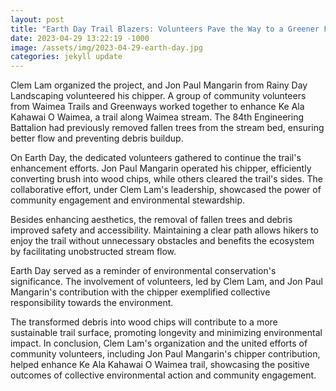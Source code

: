 ```yaml
---
layout: post
title: "Earth Day Trail Blazers: Volunteers Pave the Way to a Greener Future!"
date: 2023-04-29 13:22:19 -1000
image: /assets/img/2023-04-29-earth-day.jpg
categories: jekyll update
---
```


Clem Lam organized the project, and Jon Paul Mangarin from Rainy Day Landscaping volunteered his chipper. A group of community volunteers from Waimea Trails and Greenways worked together to enhance Ke Ala Kahawai O Waimea, a trail along Waimea stream. The 84th Engineering Battalion had previously removed fallen trees from the stream bed, ensuring better flow and preventing debris buildup.

On Earth Day, the dedicated volunteers gathered to continue the trail's enhancement efforts. Jon Paul Mangarin operated his chipper, efficiently converting brush into wood chips, while others cleared the trail's sides. The collaborative effort, under Clem Lam's leadership, showcased the power of community engagement and environmental stewardship.

Besides enhancing aesthetics, the removal of fallen trees and debris improved safety and accessibility. Maintaining a clear path allows hikers to enjoy the trail without unnecessary obstacles and benefits the ecosystem by facilitating unobstructed stream flow.

Earth Day served as a reminder of environmental conservation's significance. The involvement of volunteers, led by Clem Lam, and Jon Paul Mangarin's contribution with the chipper exemplified collective responsibility towards the environment.

The transformed debris into wood chips will contribute to a more sustainable trail surface, promoting longevity and minimizing environmental impact. In conclusion, Clem Lam's organization and the united efforts of community volunteers, including Jon Paul Mangarin's chipper contribution, helped enhance Ke Ala Kahawai O Waimea trail, showcasing the positive outcomes of collective environmental action and community engagement.
